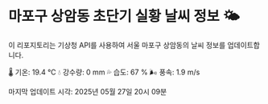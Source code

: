 
# 마포구 상암동 초단기 실황 날씨 정보 🌤️

이 리포지토리는 기상청 API를 사용하여 서울 마포구 상암동의 날씨 정보를 업데이트합니다. 

🌡️ 기온: 19.4 ℃
💧 강수량: 0 mm
💦 습도: 67 %
🌬️ 풍속: 1.9 m/s

마지막 업데이트 시각: 2025년 05월 27일 20시 09분    
